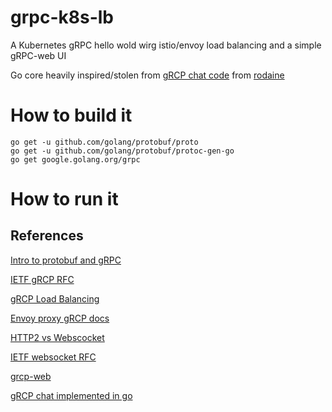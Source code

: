 # grpc-k8s-lb
A Kubernetes gRPC hello wold wirg istio/envoy load balancing and a simple gRPC-web UI

Go core heavily inspired/stolen from [gRCP chat code](https://github.com/rodaine/grpc-chat) from [rodaine](https://github.com/rodaine)

# How to build it

``` shell
go get -u github.com/golang/protobuf/proto
go get -u github.com/golang/protobuf/protoc-gen-go
go get google.golang.org/grpc
```

# How to run it


## References

[Intro to protobuf and gRPC](https://medium.com/@shijuvar/building-high-performance-apis-in-go-using-grpc-and-protocol-buffers-2eda5b80771b)

[IETF gRCP RFC](https://tools.ietf.org/html/draft-kumar-rtgwg-grpc-protocol-00)

[gRCP Load Balancing](https://kubernetes.io/blog/2018/11/07/grpc-load-balancing-on-kubernetes-without-tears/)

[Envoy proxy gRCP docs](https://www.envoyproxy.io/docs/envoy/latest/intro/arch_overview/grpc)

[HTTP2 vs Webscocket](https://www.infoq.com/articles/websocket-and-http2-coexist)

[IETF websocket RFC](https://tools.ietf.org/html/rfc6455)

[grcp-web](https://github.com/grpc/grpc-web)

[gRCP chat implemented in go](https://github.com/rodaine/grpc-chat)
